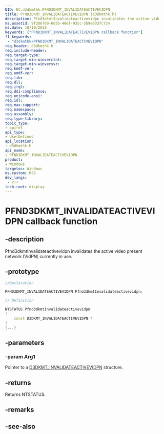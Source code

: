 ```yaml
---
UID: NC:d3dkmthk.PFND3DKMT_INVALIDATEACTIVEVIDPN
title: PFND3DKMT_INVALIDATEACTIVEVIDPN (d3dkmthk.h)
description: Pfnd3dkmtInvalidateactivevidpn invalidates the active video present network (VidPN) currently in use.
ms.assetid: 9f286769-6655-46ef-93bc-5b9e0337c724
ms.date: 10/19/2018
keywords: ["PFND3DKMT_INVALIDATEACTIVEVIDPN callback function"]
f1_keywords:
 - "d3dkmthk/PFND3DKMT_INVALIDATEACTIVEVIDPN"
req.header: d3dkmthk.h
req.include-header:
req.target-type:
req.target-min-winverclnt:
req.target-min-winversvr:
req.kmdf-ver:
req.umdf-ver:
req.lib:
req.dll:
req.irql: 
req.ddi-compliance:
req.unicode-ansi:
req.idl:
req.max-support:
req.namespace:
req.assembly:
req.type-library: 
topic_type: 
- apiref
api_type: 
- UserDefined
api_location: 
- d3dkmthk.h
api_name: 
- PFND3DKMT_INVALIDATEACTIVEVIDPN
product:
- Windows
targetos: Windows
ms.custom: RS5
dev_langs:
 - c++
tech.root: display
---
```


# PFND3DKMT_INVALIDATEACTIVEVIDPN callback function

## -description

Pfnd3dkmtInvalidateactivevidpn invalidates the active video present network (VidPN) currently in use.

## -prototype

```cpp
//Declaration

PFND3DKMT_INVALIDATEACTIVEVIDPN Pfnd3dkmtInvalidateactivevidpn; 

// Definition

NTSTATUS Pfnd3dkmtInvalidateactivevidpn 
(
	const D3DKMT_INVALIDATEACTIVEVIDPN *
)
{...}

```

## -parameters

### -param Arg1

Pointer to a [D3DKMT_INVALIDATEACTIVEVIDPN](ns-d3dkmthk-_d3dkmt_invalidateactivevidpn.md) structure.

## -returns

Returns NTSTATUS.


## -remarks




## -see-also

